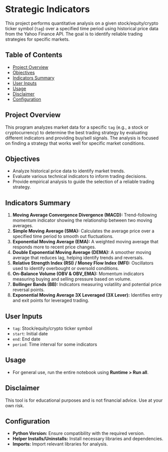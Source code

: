 # Strategic Indicators

This project performs quantitative analysis on a given stock/equity/crypto ticker symbol (`tag`) over a specified time period using historical price data from the Yahoo Finance API. The goal is to identify reliable trading strategies for specific markets.

## Table of Contents
- [Project Overview](#project-overview)
- [Objectives](#objectives)
- [Indicators Summary](#indicators-summary)
- [User Inputs](#user-inputs)
- [Usage](#usage)
- [Disclaimer](#disclaimer)
- [Configuration](#configuration)

## Project Overview
This program analyzes market data for a specific `tag` (e.g., a stock or cryptocurrency) to determine the best trading strategy by evaluating different indicators and providing buy/sell signals. The analysis is focused on finding a strategy that works well for specific market conditions.

## Objectives
- Analyze historical price data to identify market trends.
- Evaluate various technical indicators to inform trading decisions.
- Provide empirical analysis to guide the selection of a reliable trading strategy.

## Indicators Summary
1. **Moving Average Convergence Divergence (MACD):** Trend-following momentum indicator showing the relationship between two moving averages.
2. **Simple Moving Average (SMA):** Calculates the average price over a specified time period to smooth out fluctuations.
3. **Exponential Moving Average (EMA):** A weighted moving average that responds more to recent price changes.
4. **Double Exponential Moving Average (DEMA):** A smoother moving average that reduces lag, helping identify trends and reversals.
5. **Relative Strength Index (RSI) / Money Flow Index (MFI):** Oscillators used to identify overbought or oversold conditions.
6. **On-Balance Volume (OBV & OBV_EMA):** Momentum indicators measuring buying and selling pressure based on volume.
7. **Bollinger Bands (BB):** Indicators measuring volatility and potential price reversal points.
8. **Exponential Moving Average 3X Leveraged (3X Lever):** Identifies entry and exit points for leveraged trading.

## User Inputs
- `tag`: Stock/equity/crypto ticker symbol
- `start`: Initial date
- `end`: End date
- `period`: Time interval for some indicators

## Usage
- For general use, run the entire notebook using **Runtime > Run all**.

## Disclaimer
This tool is for educational purposes and is not financial advice. Use at your own risk.

## Configuration
- **Python Version:** Ensure compatibility with the required version.
- **Helper Installs/Uninstalls:** Install necessary libraries and dependencies.
- **Imports:** Import relevant libraries for analysis.
